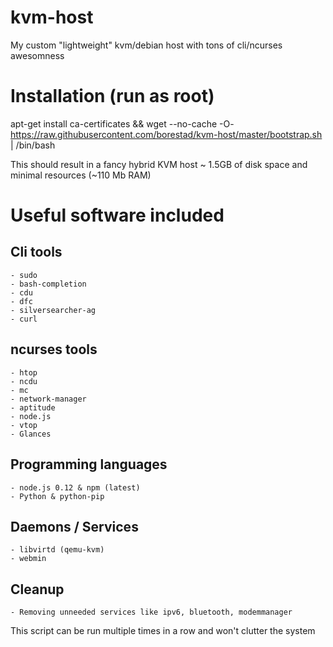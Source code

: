 # kvm-host
My custom "lightweight" kvm/debian host with tons of cli/ncurses awesomness

# Installation (run as root)
apt-get install ca-certificates && wget --no-cache -O- https://raw.githubusercontent.com/borestad/kvm-host/master/bootstrap.sh | /bin/bash

This should result in a fancy hybrid KVM host ~ 1.5GB of disk space and minimal resources (~110 Mb RAM)

# Useful software included

## Cli tools
    - sudo 
    - bash-completion 
    - cdu
    - dfc
    - silversearcher-ag
    - curl

## ncurses tools
    - htop 
    - ncdu 
    - mc 
    - network-manager 
    - aptitude
    - node.js
    - vtop
    - Glances

## Programming languages
    - node.js 0.12 & npm (latest)
    - Python & python-pip

## Daemons / Services
    - libvirtd (qemu-kvm)
    - webmin

## Cleanup
    - Removing unneeded services like ipv6, bluetooth, modemmanager

This script can be run multiple times in a row and won't clutter the system
